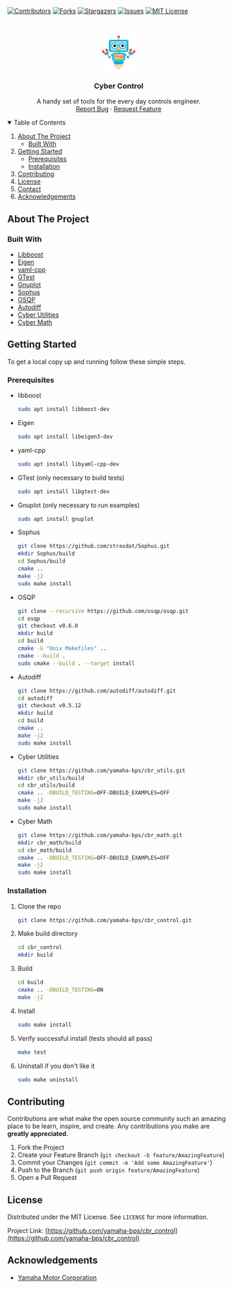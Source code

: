 <!--
*** Thanks for checking out the Best-README-Template. If you have a suggestion
*** that would make this better, please fork the repo and create a pull request
*** or simply open an issue with the tag "enhancement".
*** Thanks again! Now go create something AMAZING! :D
***
***
***
*** To avoid retyping too much info. Do a search and replace for the following:
*** yamaha-bps, cbr_control, twitter_handle, john_mains@yamaha-motor.com, Cyber Control, A handy set of tools for the every day controls engineer.
-->



<!-- PROJECT SHIELDS -->
<!--
*** I'm using markdown "reference style" links for readability.
*** Reference links are enclosed in brackets [ ] instead of parentheses ( ).
*** See the bottom of this document for the declaration of the reference variables
*** for contributors-url, forks-url, etc. This is an optional, concise syntax you may use.
*** https://www.markdownguide.org/basic-syntax/#reference-style-links
-->
[![Contributors][contributors-shield]][contributors-url]
[![Forks][forks-shield]][forks-url]
[![Stargazers][stars-shield]][stars-url]
[![Issues][issues-shield]][issues-url]
[![MIT License][license-shield]][license-url]



<!-- PROJECT LOGO -->
<br />
<p align="center">
  <a href="https://github.com/yamaha-bps/cbr_control">
    <img src="images/logo.png" alt="Logo" width="80" height="80">
  </a>

  <h3 align="center">Cyber Control</h3>

  <p align="center">
    A handy set of tools for the every day controls engineer.
    <br />
    <a href="https://github.com/yamaha-bps/cbr_control/issues">Report Bug</a>
    ·
    <a href="https://github.com/yamaha-bps/cbr_control/issues">Request Feature</a>
  </p>
</p>



<!-- TABLE OF CONTENTS -->
<details open="open">
  <summary>Table of Contents</summary>
  <ol>
    <li>
      <a href="#about-the-project">About The Project</a>
      <ul>
        <li><a href="#built-with">Built With</a></li>
      </ul>
    </li>
    <li>
      <a href="#getting-started">Getting Started</a>
      <ul>
        <li><a href="#prerequisites">Prerequisites</a></li>
        <li><a href="#installation">Installation</a></li>
      </ul>
    </li>
    <li><a href="#contributing">Contributing</a></li>
    <li><a href="#license">License</a></li>
    <li><a href="#contact">Contact</a></li>
    <li><a href="#acknowledgements">Acknowledgements</a></li>
  </ol>
</details>



<!-- ABOUT THE PROJECT -->
## About The Project


### Built With

* [Libboost](https://www.boost.org/)
* [Eigen](https://gitlab.com/libeigen/eigen)
* [yaml-cpp](https://github.com/jbeder/yaml-cpp)
* [GTest](https://github.com/google/googletest)
* [Gnuplot](http://www.gnuplot.info/)
* [Sophus](https://github.com/strasdat/Sophus)
* [OSQP](https://github.com/osqp/osqp.git)
* [Autodiff](https://github.com/autodiff/autodiff)
* [Cyber Utilities](https://github.com/yamaha-bps/cbr_utils.git)
* [Cyber Math](https://github.com/yamaha-bps/cbr_mat.git)



<!-- GETTING STARTED -->
## Getting Started

To get a local copy up and running follow these simple steps.

### Prerequisites

* libboost
  ```sh
  sudo apt install libboost-dev
  ```

* Eigen
  ```sh
  sudo apt install libeigen3-dev
  ```

* yaml-cpp
  ```sh
  sudo apt install libyaml-cpp-dev
  ```

* GTest (only necessary to build tests)
  ```sh
  sudo apt install libgtest-dev
  ```
  
* Gnuplot (only necessary to run examples)
  ```sh
  sudo apt install gnuplot
  ```

* Sophus
  ```sh
  git clone https://github.com/strasdat/Sophus.git
  mkdir Sophus/build
  cd Sophus/build
  cmake ..
  make -j2
  sudo make install
  ```

* OSQP
  ```sh
  git clone --recursive https://github.com/osqp/osqp.git
  cd osqp
  git checkout v0.6.0
  mkdir build
  cd build
  cmake -G "Unix Makefiles" ..
  cmake --build .
  sudo cmake --build . --target install
  ```

* Autodiff
  ```sh
  git clone https://github.com/autodiff/autodiff.git
  cd autodiff
  git checkout v0.5.12
  mkdir build
  cd build
  cmake ..
  make -j2
  sudo make install
  ```

* Cyber Utilities
  ```sh
  git clone https://github.com/yamaha-bps/cbr_utils.git
  mkdir cbr_utils/build
  cd cbr_utils/build
  cmake .. -DBUILD_TESTING=OFF-DBUILD_EXAMPLES=OFF
  make -j2
  sudo make install
  ```

* Cyber Math
  ```sh
  git clone https://github.com/yamaha-bps/cbr_math.git
  mkdir cbr_math/build
  cd cbr_math/build
  cmake .. -DBUILD_TESTING=OFF-DBUILD_EXAMPLES=OFF
  make -j2
  sudo make install
  ```
### Installation

1. Clone the repo
   ```sh
   git clone https://github.com/yamaha-bps/cbr_control.git
   ```

2. Make build directory
   ```sh
   cd cbr_control
   mkdir build
   ```
3. Build
   ```sh
   cd build
   cmake .. -DBUILD_TESTING=ON
   make -j2
   ```
4. Install
   ```sh
   sudo make install
   ```
5. Verify successful install (tests should all pass)
   ```sh
   make test
   ```

6. Uninstall if you don't like it
   ```sh
   sudo make uninstall
   ```


<!-- CONTRIBUTING -->
## Contributing

Contributions are what make the open source community such an amazing place to be learn, inspire, and create. Any contributions you make are **greatly appreciated**.

1. Fork the Project
2. Create your Feature Branch (`git checkout -b feature/AmazingFeature`)
3. Commit your Changes (`git commit -m 'Add some AmazingFeature'`)
4. Push to the Branch (`git push origin feature/AmazingFeature`)
5. Open a Pull Request



<!-- LICENSE -->
## License

Distributed under the MIT License. See `LICENSE` for more information.


Project Link: [https://github.com/yamaha-bps/cbr_control](https://github.com/yamaha-bps/cbr_control)



<!-- ACKNOWLEDGEMENTS -->
## Acknowledgements

* [Yamaha Motor Corporation](https://yamaha-motor.com/)





<!-- MARKDOWN LINKS & IMAGES -->
<!-- https://www.markdownguide.org/basic-syntax/#reference-style-links -->
[contributors-shield]: https://img.shields.io/github/contributors/yamaha-bps/cbr_control.svg?style=for-the-badge
[contributors-url]: https://github.com/yamaha-bps/cbr_control/graphs/contributors
[forks-shield]: https://img.shields.io/github/forks/yamaha-bps/cbr_control.svg?style=for-the-badge
[forks-url]: https://github.com/yamaha-bps/cbr_control/network/members
[stars-shield]: https://img.shields.io/github/stars/yamaha-bps/cbr_control.svg?style=for-the-badge
[stars-url]: https://github.com/yamaha-bps/cbr_control/stargazers
[issues-shield]: https://img.shields.io/github/issues/yamaha-bps/cbr_control.svg?style=for-the-badge
[issues-url]: https://github.com/yamaha-bps/cbr_control/issues
[license-shield]: https://img.shields.io/github/license/yamaha-bps/cbr_control.svg?style=for-the-badge
[license-url]: https://github.com/yamaha-bps/cbr_control/blob/master/LICENSE.txt
